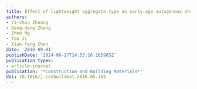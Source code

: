 ```yaml
---
title: Effect of lightweight aggregate type on early-age autogenous shrinkage of concrete
authors:
- Yi-zhou Zhuang
- Deng-deng Zheng
- Zhen Ng
- Tao Ji
- Xian-feng Chen
date: '2016-09-01'
publishDate: '2024-06-17T14:55:16.165985Z'
publication_types:
- article-journal
publication: '*Construction and Building Materials*'
doi: 10.1016/j.conbuildmat.2016.05.105
---
```


